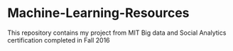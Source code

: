 # Machine-Learning-Resources
This repository contains my  project from MIT Big data and Social Analytics certification completed in Fall 2016
